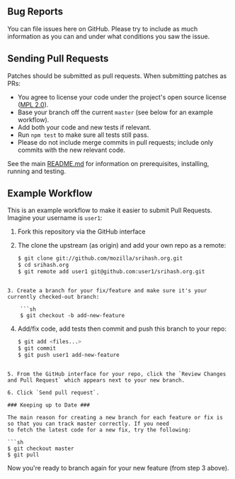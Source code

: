 ## Bug Reports ##

You can file issues here on GitHub. Please try to include as much
information as you can and under what conditions you saw the issue.

## Sending Pull Requests ##

Patches should be submitted as pull requests. When submitting patches as PRs:

- You agree to license your code under the project's open source license ([MPL 2.0](/LICENSE)).
- Base your branch off the current `master` (see below for an example workflow).
- Add both your code and new tests if relevant.
- Run `npm test` to make sure all tests still pass.
- Please do not include merge commits in pull requests; include only commits with the new relevant code.

See the main [README.md](/README.md) for information on prerequisites, installing, running and testing.

## Example Workflow ##

This is an example workflow to make it easier to submit Pull Requests. Imagine your username is `user1`:

1. Fork this repository via the GitHub interface

2. The clone the upstream (as origin) and add your own repo as a remote:

    ```sh
    $ git clone git://github.com/mozilla/srihash.org.git
    $ cd srihash.org
    $ git remote add user1 git@github.com:user1/srihash.org.git
```

3. Create a branch for your fix/feature and make sure it's your currently checked-out branch:

    ```sh
    $ git checkout -b add-new-feature
```

4. Add/fix code, add tests then commit and push this branch to your repo:

    ```sh
    $ git add <files...>
    $ git commit
    $ git push user1 add-new-feature
```

5. From the GitHub interface for your repo, click the `Review Changes and Pull Request` which appears next to your new branch.

6. Click `Send pull request`.

### Keeping up to Date ###

The main reason for creating a new branch for each feature or fix is so that you can track master correctly. If you need
to fetch the latest code for a new fix, try the following:

```sh
$ git checkout master
$ git pull
```

Now you're ready to branch again for your new feature (from step 3 above).
